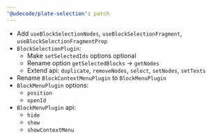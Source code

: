 ```yaml
---
'@udecode/plate-selection': patch
---
```


- Add `useBlockSelectionNodes`, `useBlockSelectionFragment`, `useBlockSelectionFragmentProp`
- `BlockSelectionPlugin`:
  - Make `setSelectedIds` options optional
  - Rename option `getSelectedBlocks` -> `getNodes`
  - Extend api: `duplicate`, `removeNodes`, `select`, `setNodes`, `setTexts`
- Rename `BlockContextMenuPlugin` to `BlockMenuPlugin`
- `BlockMenuPlugin` options:
  - `position`
  - `openId`
- `BlockMenuPlugin` api:
  - `hide`
  - `show`
  - `showContextMenu`
